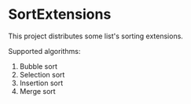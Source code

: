 # SortExtensions

This project distributes some list's sorting extensions.

Supported algorithms:
1. Bubble sort
1. Selection sort
1. Insertion sort
1. Merge sort